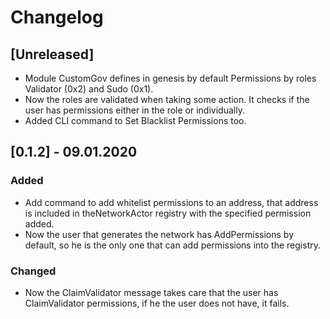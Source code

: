 # Changelog


## [Unreleased]

- Module CustomGov defines in genesis by default Permissions by roles Validator (0x2) and Sudo (0x1).
- Now the roles are validated when taking some action. It checks if the user has permissions either in the role or individually.
- Added CLI command to Set Blacklist Permissions too.

## [0.1.2] - 09.01.2020
### Added

- Add command to add whitelist permissions to an address, that address is included
in theNetworkActor registry with the specified permission added.
- Now the user that generates the network has AddPermissions by default, so he is the only one
that can add permissions into the registry.

### Changed

- Now the ClaimValidator message takes care that the user has ClaimValidator permissions,
if he the user does not have, it fails.
